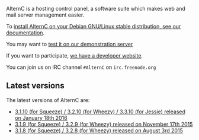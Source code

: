 
AlternC is a hosting control panel, a software suite which makes web and mail server management easier.

To [install AlternC on your Debian GNU/Linux stable distribution, see our documentation](Install-en).

You may want to [test it on our demonstration server](http://demo.alternc.org/)

If you want to participate, [we have a developer website](http://alternc.org).

You can join us on IRC channel `#AlternC` on `irc.freenode.org`

## Latest versions

The latest versions of AlternC are:

* [3.1.10 (for Squeeze) / 3.2.10 (for Wheezy) / 3.3.10 (for Jessie) released on January 18th 2016](https://github.com/AlternC/AlternC/releases/tag/3.1.10)
* [3.1.9 (for Squeeze) / 3.2.9 (for Wheezy) released on November 17th 2015](https://github.com/AlternC/AlternC/releases/tag/3.1.9)
* [3.1.8 (for Squeeze) / 3.2.8 (for Wheezy) released on August 3rd 2015](https://github.com/AlternC/AlternC/releases/tag/3.1.8)
